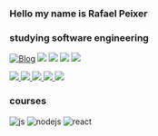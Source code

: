 ### Hello my name is Rafael Peixer
### studying software engineering

[![Blog](https://img.shields.io/website?label=rafaelpeixer.com.br&style=for-the-badge&url=https://rafaelpeixer.com.br/)](https://rafaelpeixer.com.br)
<a href="https://www.youtube.com/@rafapeixer" target="_blank"><img src="https://img.shields.io/badge/YouTube-FF0000?style=for-the-badge&logo=youtube&logoColor=white" target="_blank"></a>
<a href="https://instagram.com/rafapeixer" target="_blank"><img src="https://img.shields.io/badge/-Instagram-%23E4405F?style=for-the-badge&logo=instagram&logoColor=white" target="_blank"></a>
<a href="https://www.linkedin.com/in/rafapeixer" target="_blank"><img src="https://img.shields.io/badge/-LinkedIn-%230077B5?style=for-the-badge&logo=linkedin&logoColor=white" target="_blank"></a> 
<a href="https://www.twitter.com/rafapeixer" target="_blank"><img src="https://img.shields.io/badge/-twitter-%230077B5?style=for-the-badge&logo=twitter&logoColor=white" target="_blank"></a> 


<p align="left">
 <a href="https://github.com/rafapeixer">
    <img src="http://github-profile-summary-cards.vercel.app/api/cards/profile-details?username=rafapeixer&theme=transparent" />
  </a>  
  <a href="https://github.com/rafapeixer">
    <img src="http://github-profile-summary-cards.vercel.app/api/cards/repos-per-language?username=rafapeixer&theme=transparent" />
  </a>
    <a href="https://github.com/rafapeixer">
    <img src="http://github-profile-summary-cards.vercel.app/api/cards/most-commit-language?username=rafapeixer&theme=transparent" />
  </a>
  <a href="https://github.com/rafapeixer">
    <img src="http://github-profile-summary-cards.vercel.app/api/cards/stats?username=rafapeixer&theme=transparent" />
  </a>
  <a href="https://github.com/rafapeixer">
    <img src="http://github-profile-summary-cards.vercel.app/api/cards/productive-time?username=rafapeixer&theme=transparent&utcOffset=8" />
  </a>
</p>

### courses

<div style="display: inline_block">
  <img align="center" alt="js" src="https://img.shields.io/badge/JavaScript-F7DF1E?style=for-the-badge&logo=javascript&logoColor=black" />
  <img align="center" alt="nodejs" src="https://img.shields.io/badge/Node.js-43853D?style=for-the-badge&logo=node.js&logoColor=white" />
  <img align="center" alt="react" src="https://img.shields.io/badge/React-20232A?style=for-the-badge&logo=react&logoColor=61DAFB" />
 </div><br/>

